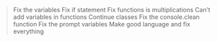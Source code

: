> Fix the variables
> Fix if statement
> Fix functions is multiplications
> Can't add variables in functions
> Continue classes
> Fix the console.clean function
> Fix the prompt variables
> Make good language and fix everything